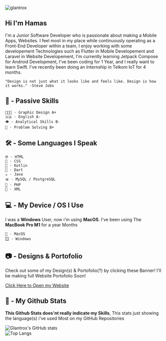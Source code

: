 
![glantrox](https://cdn.discordapp.com/attachments/929387503935434802/1016324785099251813/banner_github.png)

## Hi I'm Hamas
I'm a Junior Software Developer who is passionate about making a Mobile Apps, Websites. I feel most in my place while continuously
operating as a Front-End Developer within a team, I enjoy working with some developement Technologies such as Flutter in Mobile Developement
and Laravel in Website Developement, I'm currently learning Jetpack Compose for Android Development, I've been coding for 1 Year, and I really want to learn Swift. I've recently been doing an Internship in Telkom IoT for 4 months.

```"Design is not just what it looks like and feels like. Design is how it works." -Steve Jobs```


## 🧠 - Passive Skills
```
🧑🏻‍🎨 · Graphic Design A+
🇬🇧 · English A-
👁 · Analytical Skills B-
🤔 · Problem Solving B+
```
## 🛠 - Some Languages I Speak
```
🌐 · HTML
🎨 · CSS 
🤖 · Kotlin 
🎯 · Dart 
☕️ · Java
📊 · MySQL / PostgreSQL
🗿 · PHP
🧱 · XML
```

## 💻 - My Device / OS I Use
I was a **Windows** User, now i'm using **MacOS**.
I've been using The **MacBook Pro M1** for a year Months
```
🍎 · MacOS
🪟 · Windows
```

## 📷 - Designs & Portofolio
Check out some of my Design(s) & Portofolio(?) by clicking these Banner! I'll be making full Website Portofolio Soon!

<a href="https://glantrox-projects-portofolio.on.drv.tw/portofolio">
Click Here to Open my Website
</a><br>



## 🚀 - My Github Stats
**This Github Stats does'nt really indicate my Skills**, This stats just showing the language(s) i've used Most on my GitHub Repositories

![Glantrox's GitHub stats](https://github-readme-stats.vercel.app/api/?username=Izan2020&show_icons=true&title_color=fff&icon_color=79ff97&text_color=9f9f9f&bg_color=151515) <br>
![Top Langs](https://github-readme-stats.vercel.app/api/top-langs/?username=Izan2020&layout=compact&show_icons=true&title_color=fff&icon_color=79ff97&text_color=9f9f9f&bg_color=151515)


